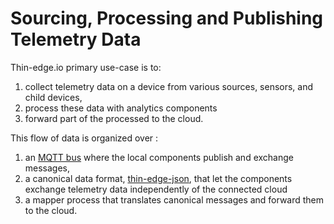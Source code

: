 # Sourcing, Processing and Publishing Telemetry Data

Thin-edge.io primary use-case is to:
 
 1. collect telemetry data on a device from various sources, sensors, and child devices,
 2. process these data with analytics components
 3. forward part of the processed to the cloud.
 
 This flow of data is organized over :
 1. an [MQTT bus](./mqtt-bus.md) where the local components publish and exchange messages,
 2. a canonical data format, [thin-edge-json](./thin-edge-json.md), that let the components exchange telemetry data
    independently of the connected cloud
 3. a mapper process that translates canonical messages and forward them to the cloud.
